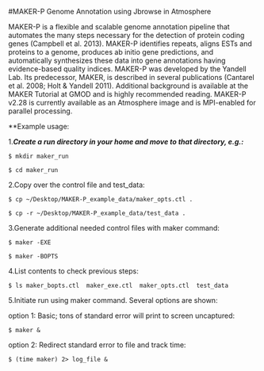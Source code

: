 #MAKER-P Genome Annotation using Jbrowse in Atmosphere

MAKER-P is a flexible and scalable genome annotation pipeline that automates the many steps necessary for the detection of protein coding genes (Campbell et al. 2013).  MAKER-P identifies repeats, aligns ESTs and proteins to a genome, produces ab initio gene predictions, and automatically synthesizes these data into gene annotations having evidence-based quality indices.  MAKER-P was developed by the Yandell Lab.  Its predecessor, MAKER, is described in several publications (Cantarel et al. 2008; Holt & Yandell 2011).  Additional background is available at the MAKER Tutorial at GMOD and is highly recommended reading.  MAKER-P v2.28 is currently available as an Atmosphere image and is MPI-enabled for parallel processing.

**Example usage:

1.***Create a run directory in your home and move to that directory, e.g.:***

`$ mkdir maker_run`

`$ cd maker_run`

2.Copy over the control file and test_data:

 `$ cp ~/Desktop/MAKER-P_example_data/maker_opts.ctl .`
  
  `$ cp -r ~/Desktop/MAKER-P_example_data/test_data .`

3.Generate additional needed control files with maker command:

`$ maker -EXE`

`$ maker -BOPTS`

4.List contents to check previous steps:

`$ ls
maker_bopts.ctl  maker_exe.ctl  maker_opts.ctl  test_data`

5.Initiate run using maker command. Several options are shown: 

option 1: Basic; tons of standard error will print to screen uncaptured:

`$ maker &`

option 2: Redirect standard error to file and track time:

`$ (time maker) 2> log_file &`

